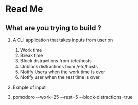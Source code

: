 # Read Me

## What are you trying to build ?

1. A CLI application that takes inputs from user on  
    1. Work time
    2. Break time
    3. Block distractions from /etc/hosts
    4. Unblock distractions from /etc/hosts 
    4. Notify Users when the work time is over
    5. Notify user when the rest time is over.

2. Exmple of input

1. pomodoro --work=25 --rest=5 --block-distractions=true 
